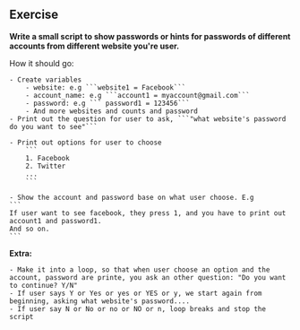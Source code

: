 ## Exercise


**Write a small script to show passwords or hints for passwords of different accounts from different website you're user.**  

How it should go:

    - Create variables  
        - website: e.g ```website1 = Facebook```  
        - account_name: e.g ```account1 = myaccount@gmail.com```  
        - password: e.g ``` password1 = 123456```  
        - And more websites and counts and password  
    - Print out the question for user to ask, ```"what website's password do you want to see"```

    - Print out options for user to choose  
        ```
        1. Facebook
        2. Twitter
        ...
        ```

    - Show the account and password base on what user choose. E.g  
    ```
    If user want to see facebook, they press 1, and you have to print out account1 and password1.  
    And so on.
    ```
**Extra:**  

    - Make it into a loop, so that when user choose an option and the account, password are printe, you ask an other question: "Do you want to continue? Y/N"
    - If user says Y or Yes or yes or YES or y, we start again from beginning, asking what website's password....
    - If user say N or No or no or NO or n, loop breaks and stop the script


